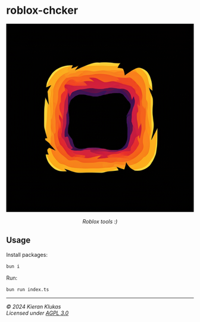 # roblox-chcker

<p align="center">
  <img src="https://github.com/kcoderhtml/roblox-chcker/blob/master/.github/images/logo.png?raw=true" alt="square icon with funky orange and blue firey edges"/>
</p>

<p align="center">
    <i>Roblox tools :)</i>
</p>

## Usage

Install packages:

```bash
bun i
```

Run:

```bash
bun run index.ts
```
---

_© 2024 Kieran Klukas_  
_Licensed under [AGPL 3.0](LICENSE.md)_  